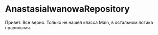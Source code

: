 # AnastasiaIwanowaRepository

Привет. Все верно. Только не нашел класса Main, в остальном логика правильная.
